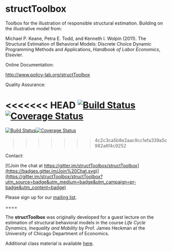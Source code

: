 structToolbox
============= 

Toolbox for the illustration of responsible structural estimation. Building on the illustrative model from:

Michael P. Keane, Petra E. Todd, and Kenneth I. Wolpin (2011). The Structural Estimation of Behavioral Models: Discrete Choice Dynamic Programming Methods and Applications, *Handbook of Labor Economics*, Elsevier. 

Online Documentation:

http://www.policy-lab.org/structToolbox

Quality Assurance:

<<<<<<< HEAD
[![Build Status](https://travis-ci.org/structToolbox/structToolbox.svg?branch=master)](https://travis-ci.org/structToolbox/structToolbox) [![Coverage Status](https://coveralls.io/repos/peisenha/structToolbox/badge.png)](https://coveralls.io/r/peisenha/structToolbox)
=======
[![Build Status](https://travis-ci.org/structToolbox/structToolbox.svg?branch=master)](https://travis-ci.org/structToolbox/structToolbox)[![Coverage Status](https://coveralls.io/repos/peisenha/structToolbox/badge.png)](https://coveralls.io/r/peisenha/structToolbox)
>>>>>>> 4c2c3ca5b8e2aac9cc1efa339a5c982a6f4c9252

Contact:

[![Join the chat at https://gitter.im/structToolbox/structToolbox](https://badges.gitter.im/Join%20Chat.svg)](https://gitter.im/structToolbox/structToolbox?utm_source=badge&utm_medium=badge&utm_campaign=pr-badge&utm_content=badge)

Please sign up for our [mailing list](http://eepurl.com/RStEH).

====

The **structToolbox** was originally developed for a guest lecture on the estimation of structural behavioral models in the course *Life Cycle Dynamics, Inequality and Mobility* by Prof. James Heckman at the University of Chicago Department of Economics. 

Additional class material is available [here](http://www.policy-lab.org/teaching/struct-toolbox).

